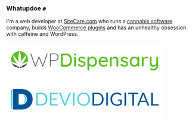 ### Whatupdoe ✊

I'm a web developer at [SiteCare.com](https://sitecare.com) who runs a [cannabis software](https://www.wpdispensary.com) company, builds [WooCommerce plugins](https://www.deviodigital.com) and has an unhealthy obsession with caffeine and WordPress.

[![WP Dispensary](https://raw.githubusercontent.com/robertdevore/robertdevore/master/img/logo-wp-dispensary.png)](https://wpdispensary.com) [![Devio Digital](https://raw.githubusercontent.com/robertdevore/robertdevore/master/img/logo-devio-digital.png)](https://deviodigital.com)
